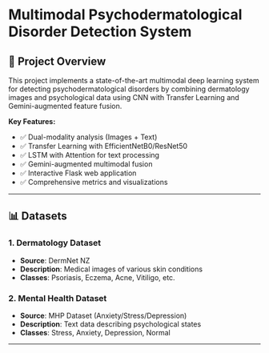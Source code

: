 # Multimodal Psychodermatological Disorder Detection System

## 🎯 Project Overview

This project implements a state-of-the-art multimodal deep learning system for detecting psychodermatological disorders by combining dermatology images and psychological data using CNN with Transfer Learning and Gemini-augmented feature fusion.

**Key Features:**

- ✅ Dual-modality analysis (Images + Text)
- ✅ Transfer Learning with EfficientNetB0/ResNet50
- ✅ LSTM with Attention for text processing
- ✅ Gemini-augmented multimodal fusion
- ✅ Interactive Flask web application
- ✅ Comprehensive metrics and visualizations

---

## 📊 Datasets

### 1. Dermatology Dataset

- **Source**: DermNet NZ
- **Description**: Medical images of various skin conditions
- **Classes**: Psoriasis, Eczema, Acne, Vitiligo, etc.

### 2. Mental Health Dataset

- **Source**: MHP Dataset (Anxiety/Stress/Depression)
- **Description**: Text data describing psychological states
- **Classes**: Stress, Anxiety, Depression, Normal

---

##
